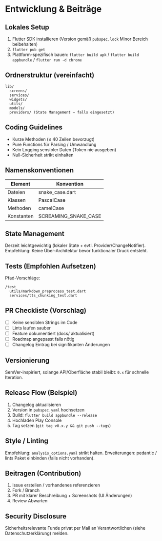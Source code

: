 # Entwicklung & Beiträge

## Lokales Setup
1. Flutter SDK installieren (Version gemäß `pubspec.lock` Minor Bereich beibehalten)
2. `flutter pub get`
3. Plattform-spezifisch bauen: `flutter build apk` / `flutter build appbundle` / `flutter run -d chrome`

## Ordnerstruktur (vereinfacht)
```
lib/
  screens/
  services/
  widgets/
  utils/
  models/
  providers/ (State Management – falls eingesetzt)
```

## Coding Guidelines
- Kurze Methoden (≤ 40 Zeilen bevorzugt)
- Pure Functions für Parsing / Umwandlung
- Kein Logging sensibler Daten (Token nie ausgeben)
- Null-Sicherheit strikt einhalten

## Namenskonventionen
| Element | Konvention |
|---------|-----------|
| Dateien | snake_case.dart |
| Klassen | PascalCase |
| Methoden | camelCase |
| Konstanten | SCREAMING_SNAKE_CASE |

## State Management
Derzeit leichtgewichtig (lokaler State + evtl. Provider/ChangeNotifier). Empfehlung: Keine Über-Architektur bevor funktionaler Druck entsteht.

## Tests (Empfohlen Aufsetzen)
Pfad-Vorschläge:
```
/test
  utils/markdown_preprocess_test.dart
  services/tts_chunking_test.dart
```

## PR Checkliste (Vorschlag)
- [ ] Keine sensiblen Strings im Code
- [ ] Lints laufen sauber
- [ ] Feature dokumentiert (docs/ aktualisiert)
- [ ] Roadmap angepasst falls nötig
- [ ] Changelog Eintrag bei signifikanten Änderungen

## Versionierung
SemVer-inspiriert, solange API/Oberfläche stabil bleibt: `0.x` für schnelle Iteration.

## Release Flow (Beispiel)
1. Changelog aktualisieren
2. Version in `pubspec.yaml` hochsetzen
3. Build: `flutter build appbundle --release`
4. Hochladen Play Console
5. Tag setzen (`git tag v0.x.y && git push --tags`)

## Style / Linting
Empfehlung: `analysis_options.yaml` strikt halten. Erweiterungen: pedantic / lints Paket einbinden (falls nicht vorhanden).

## Beitragen (Contribution)
1. Issue erstellen / vorhandenes referenzieren
2. Fork / Branch
3. PR mit klarer Beschreibung + Screenshots (UI Änderungen)
4. Review Abwarten

## Security Disclosure
Sicherheitsrelevante Funde privat per Mail an Verantwortlichen (siehe Datenschutzerklärung) melden.
